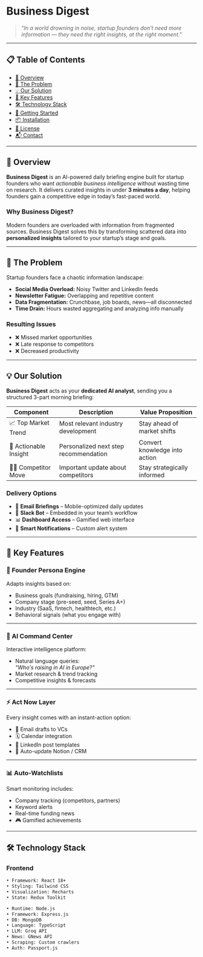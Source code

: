 # Business Digest


> *"In a world drowning in noise, startup founders don't need more information — they need the right insights, at the right moment."*

---

## 📋 Table of Contents

- [🚀 Overview](#-overview)
- [🧠 The Problem](#-the-problem)
- [💡 Our Solution](#-our-solution)
- [🧬 Key Features](#-key-features)
- [🛠 Technology Stack](#-technology-stack)
- [🚀 Getting Started](#-getting-started)
- [📦 Installation](#-installation)
- [📄 License](#-license)
- [📬 Contact](#-contact)

---

## 🚀 Overview

**Business Digest** is an AI-powered daily briefing engine built for startup founders who want *actionable business intelligence* without wasting time on research. It delivers curated insights in under **3 minutes a day**, helping founders gain a competitive edge in today’s fast-paced world.

### Why Business Digest?

Modern founders are overloaded with information from fragmented sources. Business Digest solves this by transforming scattered data into **personalized insights** tailored to your startup’s stage and goals.

---

## 🧠 The Problem

Startup founders face a chaotic information landscape:

- **Social Media Overload:** Noisy Twitter and LinkedIn feeds  
- **Newsletter Fatigue:** Overlapping and repetitive content  
- **Data Fragmentation:** Crunchbase, job boards, news—all disconnected  
- **Time Drain:** Hours wasted aggregating and analyzing info manually

### Resulting Issues

- ❌ Missed market opportunities  
- ❌ Late response to competitors  
- ❌ Decreased productivity  

---

## 💡 Our Solution

**Business Digest** acts as your **dedicated AI analyst**, sending you a structured 3-part morning briefing:

| Component              | Description                                | Value Proposition             |
|------------------------|--------------------------------------------|-------------------------------|
| 📈 Top Market Trend     | Most relevant industry development         | Stay ahead of market shifts   |
| 🧠 Actionable Insight   | Personalized next step recommendation      | Convert knowledge into action |
| 🕵️‍♂️ Competitor Move     | Important update about competitors         | Stay strategically informed   |

### Delivery Options

- 📩 **Email Briefings** – Mobile-optimized daily updates  
- 💬 **Slack Bot** – Embedded in your team’s workflow  
- 📊 **Dashboard Access** – Gamified web interface  
- 🔔 **Smart Notifications** – Custom alert system  

---

## 🧬 Key Features

### 🎯 Founder Persona Engine

Adapts insights based on:

- Business goals (fundraising, hiring, GTM)
- Company stage (pre-seed, seed, Series A+)
- Industry (SaaS, fintech, healthtech, etc.)
- Behavioral signals (what you engage with)

---

### 🤖 AI Command Center

Interactive intelligence platform:

- Natural language queries:  
  _"Who's raising in AI in Europe?"_  
- Market research & trend tracking  
- Competitive insights & forecasts

---

### ⚡ Act Now Layer

Every insight comes with an instant-action option:

- 📨 Email drafts to VCs  
- 🗓️ Calendar integration  
- 🔗 LinkedIn post templates  
- 🧠 Auto-update Notion / CRM  

---

### 📊 Auto-Watchlists

Smart monitoring includes:

- Company tracking (competitors, partners)  
- Keyword alerts  
- Real-time funding news  
- 🎮 Gamified achievements  

---

## 🛠 Technology Stack

### Frontend

```bash
• Framework: React 18+  
• Styling: Tailwind CSS  
• Visualization: Recharts  
• State: Redux Toolkit

• Runtime: Node.js  
• Framework: Express.js  
• DB: MongoDB  
• Language: TypeScript
• LLM: Groq API  
• News: GNews API  
• Scraping: Custom crawlers  
• Auth: Passport.js

